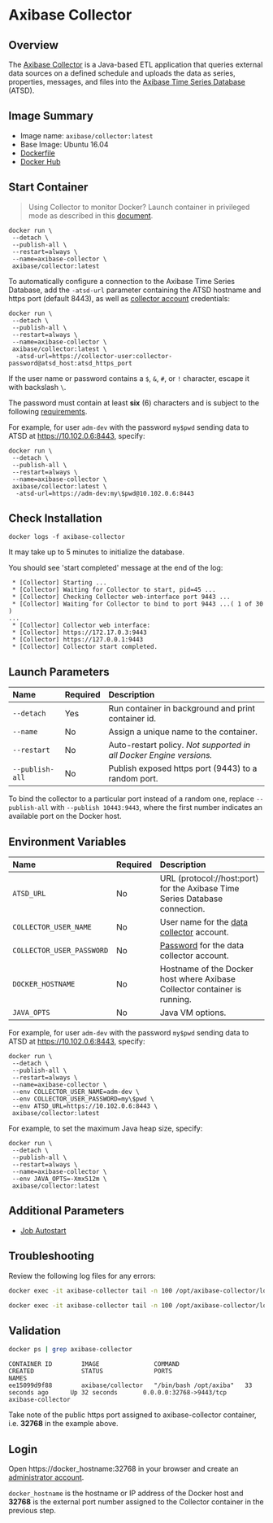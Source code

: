 # Axibase Collector

## Overview

The [Axibase Collector](https://github.com/axibase/axibase-collector/blob/master/README.md) is a Java-based ETL application that queries external data sources on a defined schedule and uploads the data as series, properties, messages, and files into the [Axibase Time Series Database](http://axibase.com/products/axibase-time-series-database/) (ATSD).

## Image Summary

* Image name: `axibase/collector:latest`
* Base Image: Ubuntu 16.04
* [Dockerfile](https://github.com/axibase/docker-axibase-collector/blob/master/Dockerfile)
* [Docker Hub](https://hub.docker.com/r/axibase/collector/)

## Start Container

> Using Collector to monitor Docker? Launch container in privileged mode as described in this [document](https://github.com/axibase/axibase-collector/blob/master/jobs/docker.md#local-collection).

```properties
docker run \
 --detach \
 --publish-all \
 --restart=always \
 --name=axibase-collector \
 axibase/collector:latest
```

To automatically configure a connection to the Axibase Time Series Database, add the `-atsd-url` parameter containing the ATSD hostname and https port (default 8443), as well as [collector account](https://github.com/axibase/atsd/blob/master/administration/collector-account.md) credentials:

```properties
docker run \
 --detach \
 --publish-all \
 --restart=always \
 --name=axibase-collector \
 axibase/collector:latest \
  -atsd-url=https://collector-user:collector-password@atsd_host:atsd_https_port
```

If the user name or password contains a `$`, `&`, `#`, or `!` character, escape it with backslash `\`.

The password must contain at least **six** (6) characters and is subject to the following [requirements](https://github.com/axibase/atsd/blob/master/administration/user-authentication.md#password-requirements).

For example, for user `adm-dev` with the password `my$pwd` sending data to ATSD at https://10.102.0.6:8443, specify:

```properties
docker run \
 --detach \
 --publish-all \
 --restart=always \
 --name=axibase-collector \
 axibase/collector:latest \
  -atsd-url=https://adm-dev:my\$pwd@10.102.0.6:8443
```

## Check Installation

```
docker logs -f axibase-collector
```

It may take up to 5 minutes to initialize the database.

You should see 'start completed' message at the end of the log:

```
 * [Collector] Starting ...
 * [Collector] Waiting for Collector to start, pid=45 ...
 * [Collector] Checking Collector web-interface port 9443 ...
 * [Collector] Waiting for Collector to bind to port 9443 ...( 1 of 30 )
...
 * [Collector] Collector web interface:
 * [Collector] https://172.17.0.3:9443
 * [Collector] https://127.0.0.1:9443
 * [Collector] Collector start completed.
```

## Launch Parameters

| **Name** | **Required** | **Description** |
|:---|:---|:---|
|`--detach` | Yes | Run container in background and print container id. |
|`--name` | No | Assign a unique name to the container. |
|`--restart` | No | Auto-restart policy. _Not supported in all Docker Engine versions._ |
|`--publish-all` | No | Publish exposed https port (9443) to a random port. |

To bind the collector to a particular port instead of a random one, replace `--publish-all` with `--publish 10443:9443`, where the first number indicates an available port on the Docker host.

## Environment Variables

| **Name** | **Required** | **Description** |
|:---|:---|:---|
|`ATSD_URL` | No | URL (protocol://host:port) for the Axibase Time Series Database connection.|
|`COLLECTOR_USER_NAME` | No | User name for the [data collector](https://github.com/axibase/atsd/blob/master/administration/collector-rw-account.md) account. |
|`COLLECTOR_USER_PASSWORD` | No | [Password](https://github.com/axibase/atsd/blob/master/administration/user-authentication.md#password-requirements) for the data collector account.|
|`DOCKER_HOSTNAME` | No | Hostname of the Docker host where Axibase Collector container is running.|
|`JAVA_OPTS` | No| Java VM options.|

For example, for user `adm-dev` with the password `my$pwd` sending data to ATSD at https://10.102.0.6:8443, specify:

```properties
docker run \
 --detach \
 --publish-all \
 --restart=always \
 --name=axibase-collector \
 --env COLLECTOR_USER_NAME=adm-dev \
 --env COLLECTOR_USER_PASSWORD=my\$pwd \
 --env ATSD_URL=https://10.102.0.6:8443 \
 axibase/collector:latest
```

For example, to set the maximum Java heap size, specify:

```properties
docker run \
 --detach \
 --publish-all \
 --restart=always \
 --name=axibase-collector \
 --env JAVA_OPTS=-Xmx512m \
 axibase/collector:latest
```

## Additional Parameters

* [Job Autostart](https://github.com/axibase/axibase-collector/blob/master/job-autostart.md)

## Troubleshooting

Review the following log files for any errors:

```sh
docker exec -it axibase-collector tail -n 100 /opt/axibase-collector/logs/axibase-collector.log
```

```sh
docker exec -it axibase-collector tail -n 100 /opt/axibase-collector/logs/err-collector.log
```

## Validation

```sh
docker ps | grep axibase-collector
```

```
CONTAINER ID        IMAGE               COMMAND                  CREATED             STATUS              PORTS                     NAMES
ee15099d9f88        axibase/collector   "/bin/bash /opt/axiba"   33 seconds ago      Up 32 seconds       0.0.0.0:32768->9443/tcp   axibase-collector
```

Take note of the public https port assigned to axibase-collector container, i.e. **32768** in the example above.

## Login

Open https://docker_hostname:32768 in your browser and create an [administrator account](https://github.com/axibase/axibase-collector/blob/master/configure-administrator-account.md).

`docker_hostname` is the hostname or IP address of the Docker host and **32768** is the external port number assigned to the Collector container in the previous step.

